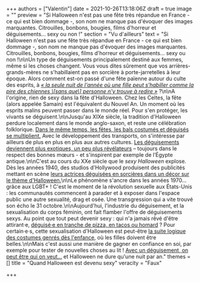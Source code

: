 +++
authors = ["Valentin"]
date = 2021-10-26T13:18:06Z
draft = true
image = ""
preview = "Si Halloween n'est pas une fête très répandue en France - ce qui est bien dommage -, son nom ne manque pas d'évoquer des images marquantes. Citrouilles, bonbons, bougies, films d'horreur et déguisements... sexy ou non !"
section = "Vu d'ailleurs"
text = "Si Halloween n'est pas une fête très répandue en France - ce qui est bien dommage -, son nom ne manque pas d'évoquer des images marquantes. Citrouilles, bonbons, bougies, films d'horreur et déguisements... sexy ou non !\n\nUn type de déguisements principalement destiné aux femmes, même si les choses changent. Vous vous dites sûrement que vos arrières-grands-mères ne s'habillaient pas en sorcière à porte-jarretelles à leur époque. Alors comment est-on passé d'une fête païenne autour du culte des esprits, à [_« la seule nuit de l'année où une fille peut s'habiller comme la pire des chiennes \\[sans que\\] personne n'y trouve à redire »_](https://www.youtube.com/watch?v=NjWX6fITeW0) ?\n\nA l'origine, rien de sexy dans la fête d'Halloween. Chez les Celtes, la fête (alors appelée Samain) est l'équivalent du Nouvel An. Un moment où les esprits malins peuvent passer dans le monde réel. Pour s'en protéger, les vivants se déguisent.\n\nJusqu'au XIXe siècle, la tradition d'Halloween perdure localement dans le monde anglo-saxon, et reste une célébration folklorique. [Dans le même temps, les fêtes, les bals costumés et déguisés se multiplient.](https://www.bustle.com/articles/189967-the-history-of-sexy-halloween-costumes-from-crepe-paper-to-snapchat-filters) Avec le développement des transports, on s'intéresse par ailleurs de plus en plus en plus aux autres cultures. [Les déguisements deviennent plus exotiques, un peu plus révélateurs](https://time.com/3547024/sexy-halloween-costumes-history/) – toujours dans le respect des bonnes mœurs - et s'inspirent par exemple de l’Égypte antique.\n\nC'est au cours du XXe siècle que le _sexy Halloween_ explose. Dès les années 1940, des studios d'Hollywood produisent des publicités mettant en scène [leurs actrices déguisées en sorcières dans un décor sur le thème d'Halloween.](https://www.huffpost.com/archive/ca/entry/sexy-halloween-costume-history_ca_5db5ff07e4b05df62ec163c8)\n\nLe phénomène s'ancre dans les années 1970... grâce aux LGBT+ ! C'est le moment de la révolution sexuelle aux États-Unis : les communautés commencent à parader et à exposer dans l'espace public une autre sexualité, drag et osée. Une transgression qui a vite trouvé son écho le 31 octobre.\n\nAujourd'hui, l'industrie du déguisement, et la sexualisation du corps féminin, ont fait flamber l'offre de déguisements sexys. Au point que tout peut devenir sexy : qui n'a jamais rêvé d'être attirant·e, [déguisé·e en tranche de pizza, en tacos ou homard](https://time.com/3524369/halloween-sexy-costumes-lobster-yandy/) ? Pour certain·e·s, cette sexualisation d'Halloween est peut-être [la suite logique des costumes genrés dès l'enfance]( https://scholarspace.library.gwu.edu/concern/file_sets/2b88qc32v?locale=fr), où les filles doivent être belles.\n\nMais c'est aussi une manière de gagner en confiance en soi, par exemple pour tester de nouvelles choses au lit ! [Avec un déguisement, on peut être qui on veut...](https://www.nytimes.com/2006/10/19/fashion/19costume.html?_r=2&) et Halloween ne dure qu'une nuit par an."
themes = []
title = "Quand Halloween est devenu sexy"
veracity = "Faux"

+++
